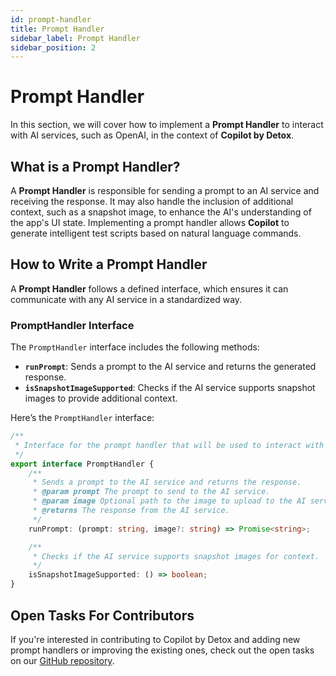 ```yaml
---
id: prompt-handler
title: Prompt Handler
sidebar_label: Prompt Handler
sidebar_position: 2
---
```


# Prompt Handler

In this section, we will cover how to implement a **Prompt Handler** to interact with AI services, such as OpenAI, in the context of **Copilot by Detox**.

## What is a Prompt Handler?

A **Prompt Handler** is responsible for sending a prompt to an AI service and receiving the response. It may also handle the inclusion of additional context, such as a snapshot image, to enhance the AI's understanding of the app's UI state. Implementing a prompt handler allows **Copilot** to generate intelligent test scripts based on natural language commands.

## How to Write a Prompt Handler

A **Prompt Handler** follows a defined interface, which ensures it can communicate with any AI service in a standardized way.

### PromptHandler Interface

The `PromptHandler` interface includes the following methods:

- **`runPrompt`**: Sends a prompt to the AI service and returns the generated response.
- **`isSnapshotImageSupported`**: Checks if the AI service supports snapshot images to provide additional context.

Here’s the `PromptHandler` interface:

```typescript
/**
 * Interface for the prompt handler that will be used to interact with the AI service (e.g. OpenAI).
 */
export interface PromptHandler {
    /**
     * Sends a prompt to the AI service and returns the response.
     * @param prompt The prompt to send to the AI service.
     * @param image Optional path to the image to upload to the AI service that captures the current UI state.
     * @returns The response from the AI service.
     */
    runPrompt: (prompt: string, image?: string) => Promise<string>;

    /**
     * Checks if the AI service supports snapshot images for context.
     */
    isSnapshotImageSupported: () => boolean;
}
```

## Open Tasks For Contributors
If you're interested in contributing to Copilot by Detox and adding new prompt handlers or improving the existing ones, check out the open tasks on our [GitHub repository](https://github.com/wix-incubator/detox-copilot/issues).
